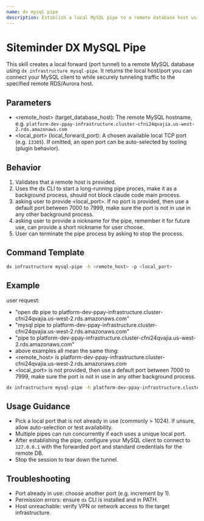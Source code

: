 ```yaml
---
name: dx mysql pipe
description: Establish a local MySQL pipe to a remote database host using the dx infrastructure mysql-pipe command.
---
```


# Siteminder DX MySQL Pipe

This skill creates a local forward (port tunnel) to a remote MySQL database using `dx infrastructure mysql-pipe`. It returns the local host/port you can connect your MySQL client to while securely tunneling traffic to the specified remote RDS/Aurora host.

## Parameters
- <remote_host> (target_database_host): The remote MySQL hostname, e.g. `platform-dev-ppay-infrastructure.cluster-cfni24qvajia.us-west-2.rds.amazonaws.com`
- <local_port> (local_forward_port): A chosen available local TCP port (e.g. `13305`). If omitted, an open port can be auto-selected by tooling (plugin behavior).

## Behavior
1. Validates that a remote host is provided.
2. Uses the dx CLI to start a long-running pipe proces, make it as a background process, should not block claude code main process.
3. asking user to provide <local_port>. If no port is provided, then use a default port between 7000 to 7999, make sure the port is not in use in any other background process.
4. asking user to provide a nickname for the pipe, remember it for future use, can provide a short nickname for user choose.
5. User can terminate the pipe process by asking to stop the process.

## Command Template
```bash
dx infrastructure mysql-pipe -h <remote_host> -p <local_port>
```

## Example
user request:
- "open db pipe to platform-dev-ppay-infrastructure.cluster-cfni24qvajia.us-west-2.rds.amazonaws.com"
- "mysql pipe to platform-dev-ppay-infrastructure.cluster-cfni24qvajia.us-west-2.rds.amazonaws.com"
- "pipe to platform-dev-ppay-infrastructure.cluster-cfni24qvajia.us-west-2.rds.amazonaws.com"
- above examples all mean the same thing:
- <remote_host> is platform-dev-ppay-infrastructure.cluster-cfni24qvajia.us-west-2.rds.amazonaws.com
- <local_port> is not provided, then use a default port between 7000 to 7999, make sure the port is not in use in any other background process.

```bash
dx infrastructure mysql-pipe -h platform-dev-ppay-infrastructure.cluster-cfni24qvajia.us-west-2.rds.amazonaws.com -p 13305
```

## Usage Guidance
- Pick a local port that is not already in use (commonly > 1024). If unsure, allow auto-selection or test availability.
- Multiple pipes can run concurrently if each uses a unique local port.
- After establishing the pipe, configure your MySQL client to connect to `127.0.0.1` with the forwarded port and standard credentials for the remote DB.
- Stop the session to tear down the tunnel.

## Troubleshooting
- Port already in use: choose another port (e.g. increment by 1).
- Permission errors: ensure `dx` CLI is installed and in PATH.
- Host unreachable: verify VPN or network access to the target infrastructure.

